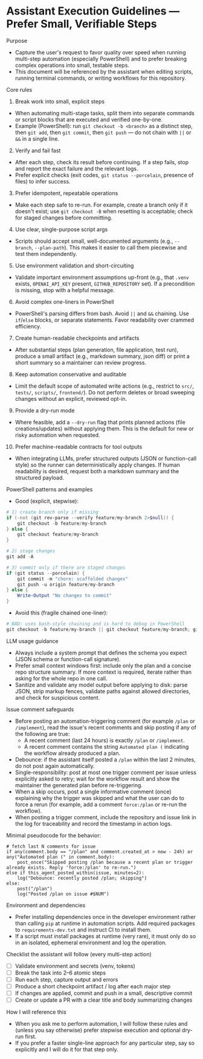 # Assistant Execution Guidelines — Prefer Small, Verifiable Steps

Purpose
- Capture the user's request to favor quality over speed when running multi-step automation (especially PowerShell) and to prefer breaking complex operations into small, testable steps.
- This document will be referenced by the assistant when editing scripts, running terminal commands, or writing workflows for this repository.

Core rules

1. Break work into small, explicit steps
- When automating multi-stage tasks, split them into separate commands or script blocks that are executed and verified one-by-one.
- Example (PowerShell): run `git checkout -b <branch>` as a distinct step, then `git add`, then `git commit`, then `git push` — do not chain with `||` or `&&` in a single line.

2. Verify and fail fast
- After each step, check its result before continuing. If a step fails, stop and report the exact failure and the relevant logs.
- Prefer explicit checks (exit codes, `git status --porcelain`, presence of files) to infer success.

3. Prefer idempotent, repeatable operations
- Make each step safe to re-run. For example, create a branch only if it doesn't exist; use `git checkout -B` when resetting is acceptable; check for staged changes before committing.

4. Use clear, single-purpose script args
- Scripts should accept small, well-documented arguments (e.g., `--branch`, `--plan-path`). This makes it easier to call them piecewise and test them independently.

5. Use environment validation and short-circuiting
- Validate important environment assumptions up-front (e.g., that `.venv` exists, `OPENAI_API_KEY` present, `GITHUB_REPOSITORY` set). If a precondition is missing, stop with a helpful message.

6. Avoid complex one-liners in PowerShell
- PowerShell's parsing differs from bash. Avoid `||` and `&&` chaining. Use `if`/`else` blocks, or separate statements. Favor readability over crammed efficiency.

7. Create human-readable checkpoints and artifacts
- After substantial steps (plan generation, file application, test run), produce a small artifact (e.g., markdown summary, json diff) or print a short summary so a maintainer can review progress.

8. Keep automation conservative and auditable
- Limit the default scope of automated write actions (e.g., restrict to `src/`, `tests/`, `scripts/`, `frontend/`). Do not perform deletes or broad sweeping changes without an explicit, reviewed opt-in.

9. Provide a dry-run mode
- Where feasible, add a `--dry-run` flag that prints planned actions (file creations/updates) without applying them. This is the default for new or risky automation when requested.

10. Prefer machine-readable contracts for tool outputs
- When integrating LLMs, prefer structured outputs (JSON or function-call style) so the runner can deterministically apply changes. If human readability is desired, request both a markdown summary and the structured payload.

PowerShell patterns and examples

- Good (explicit, stepwise):

```powershell
# 1) create branch only if missing
if (-not (git rev-parse --verify feature/my-branch 2>$null)) {
    git checkout -b feature/my-branch
} else {
    git checkout feature/my-branch
}

# 2) stage changes
git add -A

# 3) commit only if there are staged changes
if (git status --porcelain) {
    git commit -m "chore: scaffolded changes"
    git push -u origin feature/my-branch
} else {
    Write-Output "No changes to commit"
}
```

- Avoid this (fragile chained one-liner):

```powershell
# BAD: uses bash-style chaining and is hard to debug in PowerShell
git checkout -b feature/my-branch || git checkout feature/my-branch; git add -A; git commit -m "msg" || echo "no changes"; git push
```

LLM usage guidance

- Always include a system prompt that defines the schema you expect (JSON schema or function-call signature).
- Prefer small context windows first: include only the plan and a concise repo structure summary. If more context is required, iterate rather than asking for the whole repo in one call.
- Sanitize and validate any model output before applying to disk: parse JSON, strip markup fences, validate paths against allowed directories, and check for suspicious content.

Issue comment safeguards

- Before posting an automation-triggering comment (for example `/plan` or `/implement`), read the issue's recent comments and skip posting if any of the following are true:
  - A recent comment (last 24 hours) is exactly `/plan` or `/implement`.
  - A recent comment contains the string `Automated plan (` indicating the workflow already produced a plan.
- Debounce: if the assistant itself posted a `/plan` within the last 2 minutes, do not post again automatically.
- Single-responsibility: post at most one trigger comment per issue unless explicitly asked to retry; wait for the workflow result and show the maintainer the generated plan before re-triggering.
- When a skip occurs, post a single informative comment (once) explaining why the trigger was skipped and what the user can do to force a rerun (for example, add a comment `force:/plan` or re-run the workflow).
- When posting a trigger comment, include the repository and issue link in the log for traceability and record the timestamp in action logs.

Minimal pseudocode for the behavior:

```
# fetch last N comments for issue
if any(comment.body == "/plan" and comment.created_at > now - 24h) or any("Automated plan (" in comment.body):
    post_once("Skipped posting /plan because a recent plan or trigger already exists. Reply 'force:/plan' to re-run.")
else if this_agent_posted_within(issue, minutes=2):
    log("Debounce: recently posted /plan; skipping")
else:
    post("/plan")
    log("Posted /plan on issue #$NUM")
```

Environment and dependencies

- Prefer installing dependencies once in the developer environment rather than calling `pip` at runtime in automation scripts. Add required packages to `requirements-dev.txt` and instruct CI to install them.
- If a script must install packages at runtime (very rare), it must only do so in an isolated, ephemeral environment and log the operation.

Checklist the assistant will follow (every multi-step action)

- [ ] Validate environment and secrets (venv, tokens)
- [ ] Break the task into 2–6 atomic steps
- [ ] Run each step, capture output and errors
- [ ] Produce a short checkpoint artifact / log after each major step
- [ ] If changes are applied, commit and push in a small, descriptive commit
- [ ] Create or update a PR with a clear title and body summarizing changes

How I will reference this

- When you ask me to perform automation, I will follow these rules and (unless you say otherwise) prefer stepwise execution and optional dry-run first.
- If you prefer a faster single-line approach for any particular step, say so explicitly and I will do it for that step only.